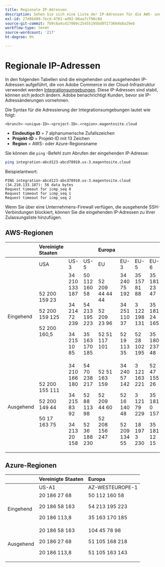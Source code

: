 ```yaml
---
title: Regionale IP-Adressen
description: Sehen Sie sich eine Liste der IP-Adressen für die AWS- und Azure-Regionen an, die von Adobe Commerce in der Cloud-Infrastruktur für Integrationsumgebungen verwendet werden.
exl-id: 27d8b489-7ecd-4701-ad92-06aa7cf98c8d
source-git-commit: 7b9c6a4cd17069c25455195bd8f273664b8a29eb
workflow-type: tm+mt
source-wordcount: '217'
ht-degree: 0%

---
```


# Regionale IP-Adressen

In den folgenden Tabellen sind die eingehenden und ausgehenden IP-Adressen aufgeführt, die von Adobe Commerce in der Cloud-Infrastruktur verwendet werden [Integrationsumgebungen](../architecture/pro-architecture.md#integration-environment). Diese IP-Adressen sind stabil, können sich jedoch ändern. Adobe benachrichtigt Kunden, bevor sie IP-Adressänderungen vornehmen.

Die Syntax für die Adressierung der Integrationsumgebungen lautet wie folgt:

```text
<branch>-<unique-ID>-<project-ID>.<region>.magentosite.cloud
```

- **Eindeutige ID** = 7 alphanumerische Zufallszeichen
- **Projekt-ID** = Projekt-ID mit 13 Zeichen
- **Region** = AWS- oder Azure-Regionsname

Sie können die `ping` -Befehl zum Abrufen der eingehenden IP-Adresse:

```bash
ping integration-abcd123-abcd78910.us-3.magentosite.cloud
```

Beispielantwort:

```console
PING integration-abcd123-abcd78910.us-3.magentosite.cloud (34.210.133.187): 56 data bytes
Request timeout for icmp_seq 0
Request timeout for icmp_seq 1
Request timeout for icmp_seq 2
```

Wenn Sie über eine Unternehmens-Firewall verfügen, die ausgehende SSH-Verbindungen blockiert, können Sie die eingehenden IP-Adressen zu Ihrer Zulassungsliste hinzufügen.

## AWS-Regionen

|     | Vereinigte Staaten |       |      | Europa |      |      |      | Asien-Pazifik |
| --- | :------------ | :---- | :--- | :----- | :--- | :--- | :--- | :----------- |
|     | USA | US-3 | US-5 | EU | EU-3 | EU-5 | EU-6 | AP-3 |
| Eingehend | <!--US-->52 200 159 23<p>52 200 159 125<p>52 200 160,5 | <!--US-3-->34 210 133 187<p>34 214 72 239<p>34 215 10 85 | <!--US-5-->50 112 160 58<p>54 213 195 223<p>35 163 170 185 | <!--EU-->52 209 44 44 44<p>52 209 23 96<p>52 51 117 101 | <!--EU-3-->34 240 75 192<p>34 251 110 37<p>52 19 113 35 | <!--EU-5-->35 157 81 88<p>3 122 198 131<p>52 28 102 195 | <!--EU-6-->35 181 23 47<p>35 181 24 165<p>35 180 237 48 | <!--AP-3-->52 65 39 201<p>52 65 10 202<p>52 65 30 37 |
| Ausgehend | <!--US-->52 200 155 111<p>52 200 149 44<p>50 17 163 75 | <!--US-3-->34 210 166 180<p>34 215 83 92<p>34 213 20 158 | <!--US-5-->54 70 238 217<p>52 88 113 98<p>52 36 188 230 | <!--EU-->52 51 163 159<p>52 209 44 60<p>52 208 156 247 | <!--EU-3-->34 240 57 142<p>52 16 140 48<p>52 209 134 55 | <!--EU-5-->3 121 163 221<p>3 121 79 229<p>18 197 3 230 | <!--EU-6-->52 47 155 26<p>35 181 0 157<p>35 181 12 15 | <!--AP-3-->52 65 143 178<p>13 54 80 197<p>52 62 224 4 |

## Azure-Regionen

|          | Vereinigte Staaten | Europa |
| -------- | :-------------- | :-------------- |
|          | US-A1 | AZ-WESTEUROPE-1 |
| Eingehend | <!--US-A1--> 20 186 27 68<p>20 186 58 163<p>20 186 113,8 | <!--AZ-W-1-->50 112 160 58<p>54 213 195 223<p>35 163 170 185 |
| Ausgehend | <!--US-A1-->20 186 58 163<p>20 186 27 68<p>20 186 113,8 | <!--AZ-W-1-->104 45 78 98<p>51 105 168 218<p>51 105 163 143 |
